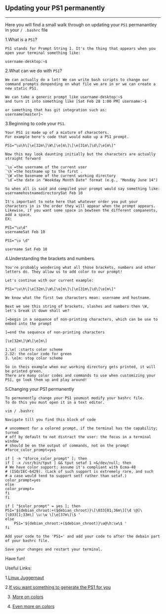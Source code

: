 ---
---
## Updating your PS1 permanently 
-------------

Here you will find a small walk through on updating your `PS1` permanantley in your `/ .bashrc` file 

1.What is a `PS1`?


	PS1 stands for Prompt String 1. It's the thing that appears when you open your terminal something like:

	username-desktop:~$

2.What can we do with `PS1`?

	We can actually do a lot! We can write bash scripts to change our command prompts denpending on what file we are in or we can create a new static PS1. 

	We can take a generic prompt like username-desktop:~$
	and turn it into something like [Sat Feb 28 1:00 PM] username:~$

	or something that has git integration such as:
	username[master]~

3.Beginning to code your `PS1`.
	
	Your PS1 is made up of a mixture of characters. 
	For example here's code that would make up a PS1 prompt. 

	PS1="\u\h\[\e[32m\]\W\[\e[m\]\[\e[31m\]\d\[\e[m\]"

	Now this may look daunting initially but the characters are actually straight forward 

	`\u`=the username of the current user
	`\h`=the hostname up to the first .
	`\W`=the basename of the current working directory
	`\d`=the date in "Weekday Month Date" format (e.g., "Monday June 14")

	So when all is said and compiled your prompt would say something like:
	usernamehostnamedirectorySat Feb 10

	It's important to note here that whatever order you put your characters in is the order they will appear when the prompt appears. Likewise, if you want some space in bewteen the different companents, add a space. 
	EX:

	PS1="\u\d"
	usernameSat Feb 10

	PS1="\u \d"

	username Sat Feb 10


4.Understanding the brackets and numbers.

	You're probably wondering what all those brackets, numbers and other letters do. They allow us to add color to our prompt! 

	Let's continue with our current example:

	PS1="\u\h\[\e[32m\]\W\[\e[m\]\[\e[31m\]\d\[\e[m\]"

	We know what the first two characters mean: username and hostname. 

	Next we see this string of brackets, slashes and numbers then \W, let's break it down shall we?

	[=begin in a sequence of non-printing characters, which can be use to embed into the prompt

	]=end the sequence of non-printing characters

	[\e[32m\]\W\[\e[m\]

	1.\e[ :starts color scheme 
	2.32: the color code for green
	3. \e[m: stop color scheme 

	So in theis example when our working directory gets printed, it will be printed green.
	There are many color codes and commands to use when customizing your PS1, go look them up and play around!

5.Changing your PS1 permanently
	
	To permanently change your PS1 youmust modify your bashrc file. 
	To do this you must open it in a text editor. 

	vim / .bashrc

	Navigate till you find this block of code

	# uncomment for a colored prompt, if the terminal has the capability; turned
	# off by default to not distract the user: the focus in a terminal window
	# should be on the output of commands, not on the prompt
	#force_color_prompt=yes

	if [ -n "$force_color_prompt" ]; then
    if [ -x /usr/bin/tput ] && tput setaf 1 >&/dev/null; then
	# We have color support; assume it's compliant with Ecma-48
	# (ISO/IEC-6429). (Lack of such support is extremely rare, and such
	# a case would tend to support setf rather than setaf.)
	color_prompt=yes
    else
	color_prompt=
    fi
	fi

	if [ "$color_prompt" = yes ]; then
    PS1='${debian_chroot:+($debian_chroot)}\[\033[01;36m\][\d \@]\[\033[1;33m\] \u:\w \[\e[37m\]\$ '
	else
    	PS1='${debian_chroot:+($debian_chroot)}\u@\h:\w\$ '
	fi

	Add your code to the 'PS1=' and add your code to after the debain part of your bashrc file. 

	Save your changes and restart your terminal. 

Have fun!

Useful Links:

1.[Linux Juggernaut](https://www.linuxnix.com/linuxunix-shell-ps1-prompt-explained-in-detail/)

2.[If you want something to generate the PS1 for you](http://ezprompt.net/)

3. [More on colors](https://unix.stackexchange.com/questions/124407/what-color-codes-can-i-use-in-my-ps1-prompt)

4. [Even more on colors](https://www.cyberciti.biz/faq/bash-shell-change-the-color-of-my-shell-prompt-under-linux-or-unix/)

